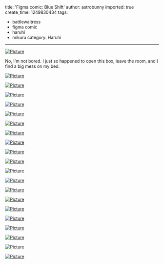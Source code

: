 title: 'Figma comic: Blue Shift'
author: astrobunny
imported: true
create_time: 1249830434
tags:
- battlewaitress
- figma comic
- haruhi
- mikuru
category: Haruhi
---
 [![](wp-uploads/2009/08/wpid-100-7399-500x375.jpg "Picture")](/images/wp-uploads/2009/08/wpid-100-7399.jpg)  
  
No, I'm not bored. I just so happened to open this box, leave the room, and I find a big mess on my bed.  
<!--more-->  
 [![](wp-uploads/2009/08/wpid-100-7381-500x375.jpg "Picture")](/images/wp-uploads/2009/08/wpid-100-7381.jpg)  
  
 [![](wp-uploads/2009/08/wpid-100-7383-500x375.jpg "Picture")](/images/wp-uploads/2009/08/wpid-100-7383.jpg)  
  
 [![](wp-uploads/2009/08/wpid-100-7384-500x375.jpg "Picture")](/images/wp-uploads/2009/08/wpid-100-7384.jpg)  
  
 [![](wp-uploads/2009/08/wpid-100-7395-500x375.jpg "Picture")](/images/wp-uploads/2009/08/wpid-100-7395.jpg)  
  
 [![](wp-uploads/2009/08/wpid-100-7401-500x666.jpg "Picture")](/images/wp-uploads/2009/08/wpid-100-7401.jpg)  
  
 [![](wp-uploads/2009/08/wpid-100-7402-500x375.jpg "Picture")](/images/wp-uploads/2009/08/wpid-100-7402.jpg)  
  
 [![](wp-uploads/2009/08/wpid-100-7411-500x666.jpg "Picture")](/images/wp-uploads/2009/08/wpid-100-7411.jpg)  
  
 [![](wp-uploads/2009/08/wpid-100-7413-500x375.jpg "Picture")](/images/wp-uploads/2009/08/wpid-100-7413.jpg)  
  
 [![](wp-uploads/2009/08/wpid-100-7414-500x375.jpg "Picture")](/images/wp-uploads/2009/08/wpid-100-7414.jpg)  
  
 [![](wp-uploads/2009/08/wpid-100-7417-500x375.jpg "Picture")](/images/wp-uploads/2009/08/wpid-100-7417.jpg)  
  
 [![](wp-uploads/2009/08/wpid-100-7418-500x375.jpg "Picture")](/images/wp-uploads/2009/08/wpid-100-7418.jpg)  
  
 [![](wp-uploads/2009/08/wpid-100-7416-500x375.jpg "Picture")](/images/wp-uploads/2009/08/wpid-100-7416.jpg)  
  
 [![](wp-uploads/2009/08/wpid-100-7379-500x375.jpg "Picture")](/images/wp-uploads/2009/08/wpid-100-7379.jpg)  
  
 [![](wp-uploads/2009/08/wpid-100-7426-500x375.jpg "Picture")](/images/wp-uploads/2009/08/wpid-100-7426.jpg)  
  
 [![](wp-uploads/2009/08/wpid-100-7427-500x375.jpg "Picture")](/images/wp-uploads/2009/08/wpid-100-7427.jpg)  
  
 [![](wp-uploads/2009/08/wpid-100-7433-500x375.jpg "Picture")](/images/wp-uploads/2009/08/wpid-100-7433.jpg)  
  
 [![](wp-uploads/2009/08/wpid-100-7434-500x375.jpg "Picture")](/images/wp-uploads/2009/08/wpid-100-7434.jpg)  
  
 [![](wp-uploads/2009/08/wpid-100-7435-500x375.jpg "Picture")](/images/wp-uploads/2009/08/wpid-100-7435.jpg)  
  
 [![](wp-uploads/2009/08/wpid-100-7439-500x375.jpg "Picture")](/images/wp-uploads/2009/08/wpid-100-7439.jpg)  
  
 [![](wp-uploads/2009/08/wpid-100-7438-500x666.jpg "Picture")](/images/wp-uploads/2009/08/wpid-100-7438.jpg)